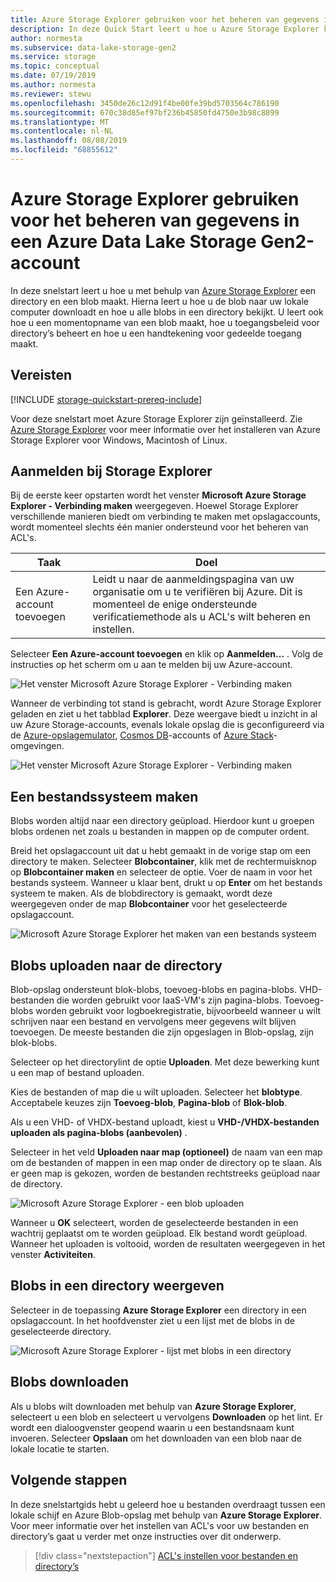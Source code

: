 ```yaml
---
title: Azure Storage Explorer gebruiken voor het beheren van gegevens in Azure Data Lake Storage Gen2
description: In deze Quick Start leert u hoe u Azure Storage Explorer kunt gebruiken om een bestands systeem te maken in een Azure Data Lake Storage Gen2-account, evenals een map en een bestand. Hierna leert u hoe u het bestand naar uw lokale computer kunt downloaden en hoe u het gehele bestand in een directory kunt bekijken.
author: normesta
ms.subservice: data-lake-storage-gen2
ms.service: storage
ms.topic: conceptual
ms.date: 07/19/2019
ms.author: normesta
ms.reviewer: stewu
ms.openlocfilehash: 3450de26c12d91f4be00fe39bd5703564c786190
ms.sourcegitcommit: 670c38d85ef97bf236b45850fd4750e3b98c8899
ms.translationtype: MT
ms.contentlocale: nl-NL
ms.lasthandoff: 08/08/2019
ms.locfileid: "68855612"
---
```

# <a name="use-azure-storage-explorer-to-manage-data-in-an-azure-data-lake-storage-gen2-account"></a>Azure Storage Explorer gebruiken voor het beheren van gegevens in een Azure Data Lake Storage Gen2-account

In deze snelstart leert u hoe u met behulp van [Azure Storage Explorer](https://azure.microsoft.com/features/storage-explorer/) een directory en een blob maakt. Hierna leert u hoe u de blob naar uw lokale computer downloadt en hoe u alle blobs in een directory bekijkt. U leert ook hoe u een momentopname van een blob maakt, hoe u toegangsbeleid voor directory’s beheert en hoe u een handtekening voor gedeelde toegang maakt.

## <a name="prerequisites"></a>Vereisten

[!INCLUDE [storage-quickstart-prereq-include](../../../includes/storage-quickstart-prereq-include.md)]

Voor deze snelstart moet Azure Storage Explorer zijn geïnstalleerd. Zie [Azure Storage Explorer](https://azure.microsoft.com/features/storage-explorer/) voor meer informatie over het installeren van Azure Storage Explorer voor Windows, Macintosh of Linux.

## <a name="sign-in-to-storage-explorer"></a>Aanmelden bij Storage Explorer

Bij de eerste keer opstarten wordt het venster **Microsoft Azure Storage Explorer - Verbinding maken** weergegeven. Hoewel Storage Explorer verschillende manieren biedt om verbinding te maken met opslagaccounts, wordt momenteel slechts één manier ondersteund voor het beheren van ACL's.

|Taak|Doel|
|---|---|
|Een Azure-account toevoegen | Leidt u naar de aanmeldingspagina van uw organisatie om u te verifiëren bij Azure. Dit is momenteel de enige ondersteunde verificatiemethode als u ACL's wilt beheren en instellen. |

Selecteer **Een Azure-account toevoegen** en klik op **Aanmelden...** . Volg de instructies op het scherm om u aan te melden bij uw Azure-account.

![Het venster Microsoft Azure Storage Explorer - Verbinding maken](media/storage-quickstart-blobs-storage-explorer/connect.png)

Wanneer de verbinding tot stand is gebracht, wordt Azure Storage Explorer geladen en ziet u het tabblad **Explorer**. Deze weergave biedt u inzicht in al uw Azure Storage-accounts, evenals lokale opslag die is geconfigureerd via de [Azure-opslagemulator](../common/storage-use-emulator.md?toc=%2fazure%2fstorage%2fblobs%2ftoc.json), [Cosmos DB](../../cosmos-db/storage-explorer.md?toc=%2fazure%2fstorage%2fblobs%2ftoc.json)-accounts of [Azure Stack](/azure-stack/user/azure-stack-storage-connect-se?toc=%2fazure%2fstorage%2fblobs%2ftoc.json)-omgevingen.

![Het venster Microsoft Azure Storage Explorer - Verbinding maken](media/storage-quickstart-blobs-storage-explorer/mainpage.png)

## <a name="create-a-file-system"></a>Een bestandssysteem maken

Blobs worden altijd naar een directory geüpload. Hierdoor kunt u groepen blobs ordenen net zoals u bestanden in mappen op de computer ordent.

Breid het opslagaccount uit dat u hebt gemaakt in de vorige stap om een directory te maken. Selecteer **Blobcontainer**, klik met de rechtermuisknop op **Blobcontainer maken** en selecteer de optie. Voer de naam in voor het bestands systeem. Wanneer u klaar bent, drukt u op **Enter** om het bestands systeem te maken. Als de blobdirectory is gemaakt, wordt deze weergegeven onder de map **Blobcontainer** voor het geselecteerde opslagaccount.

![Microsoft Azure Storage Explorer het maken van een bestands systeem](media/storage-quickstart-blobs-storage-explorer/creating-a-filesystem.png)

## <a name="upload-blobs-to-the-directory"></a>Blobs uploaden naar de directory

Blob-opslag ondersteunt blok-blobs, toevoeg-blobs en pagina-blobs. VHD-bestanden die worden gebruikt voor IaaS-VM's zijn pagina-blobs. Toevoeg-blobs worden gebruikt voor logboekregistratie, bijvoorbeeld wanneer u wilt schrijven naar een bestand en vervolgens meer gegevens wilt blijven toevoegen. De meeste bestanden die zijn opgeslagen in Blob-opslag, zijn blok-blobs.

Selecteer op het directorylint de optie **Uploaden**. Met deze bewerking kunt u een map of bestand uploaden.

Kies de bestanden of map die u wilt uploaden. Selecteer het **blobtype**. Acceptabele keuzes zijn **Toevoeg-blob**, **Pagina-blob** of **Blok-blob**.

Als u een VHD- of VHDX-bestand uploadt, kiest u **VHD-/VHDX-bestanden uploaden als pagina-blobs (aanbevolen)** .

Selecteer in het veld **Uploaden naar map (optioneel)** de naam van een map om de bestanden of mappen in een map onder de directory op te slaan. Als er geen map is gekozen, worden de bestanden rechtstreeks geüpload naar de directory.

![Microsoft Azure Storage Explorer - een blob uploaden](media/storage-quickstart-blobs-storage-explorer/uploadblob.png)

Wanneer u **OK** selecteert, worden de geselecteerde bestanden in een wachtrij geplaatst om te worden geüpload. Elk bestand wordt geüpload. Wanneer het uploaden is voltooid, worden de resultaten weergegeven in het venster **Activiteiten**.

## <a name="view-blobs-in-a-directory"></a>Blobs in een directory weergeven

Selecteer in de toepassing **Azure Storage Explorer** een directory in een opslagaccount. In het hoofdvenster ziet u een lijst met de blobs in de geselecteerde directory.

![Microsoft Azure Storage Explorer - lijst met blobs in een directory](media/storage-quickstart-blobs-storage-explorer/listblobs.png)

## <a name="download-blobs"></a>Blobs downloaden

Als u blobs wilt downloaden met behulp van **Azure Storage Explorer**, selecteert u een blob en selecteert u vervolgens **Downloaden** op het lint. Er wordt een dialoogvenster geopend waarin u een bestandsnaam kunt invoeren. Selecteer **Opslaan** om het downloaden van een blob naar de lokale locatie te starten.

## <a name="next-steps"></a>Volgende stappen

In deze snelstartgids hebt u geleerd hoe u bestanden overdraagt tussen een lokale schijf en Azure Blob-opslag met behulp van **Azure Storage Explorer**. Voor meer informatie over het instellen van ACL's voor uw bestanden en directory’s gaat u verder met onze instructies over dit onderwerp.

> [!div class="nextstepaction"]
> [ACL's instellen voor bestanden en directory’s](data-lake-storage-how-to-set-permissions-storage-explorer.md)
